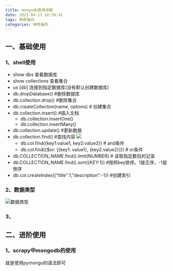 ```yaml
---
title: mongodb使用详解
date: 2021-04-13 16:50:41
tags: 神奇操作
categories: 神奇操作
---
```


## 一、基础使用

### 1、shell使用

- show dbs 查看数据库
- show collections 查看集合
- us [db] 连接到指定数据库(没有默认创建数据库)
- db.dropDatabase() #删除数据库
- db.collection.drop() #删除集合
- db.createCollection(name, options) # 创建集合
- db.collection.insert() #插入文档
    - db.collection.insertOne()
    - db.collection.insertMany()
- db.collection.update() #更新数据
- db.collection.find() #查找内容
![](https://blog-1257711631.cos.ap-nanjing.myqcloud.com/markdownpic/mongo.png)
    - db.col.find({key1:value1, key2:value2}) # and条件
    - db.col.find({$or: [{key1: value1}, {key2:value2}]}) # or条件
- db.COLLECTION_NAME.find().limit(NUMBER) # 读取指定数目的记录
- db.COLLECTION_NAME.find().sort({KEY:1}) #按照key排序。1是正序，-1是倒序
- db.col.createIndex({"title":1,"description":-1}) #创建索引



### 2、数据类型

![数据类型](https://blog-1257711631.cos.ap-nanjing.myqcloud.com/markdownpic/mongodb_type.png)

### 3、

## 二、进阶使用

### 1、scrapy中mongodb的使用

就是使用pymongo的语法即可

